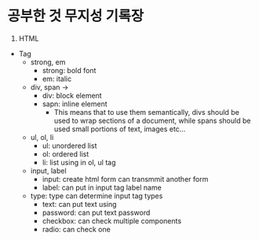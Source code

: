 # 공부한 것 무지성 기록장

1. HTML

* Tag
  * strong, em 
    * strong: bold font
    * em: italic
  * div, span ->
    * div: block element 
    * sapn: inline element
      * This means that to use them semantically, divs should be used to wrap sections of a document, while spans should be used small portions of text, images etc...
  * ul, ol, li
    * ul: unordered list
    * ol: ordered list
    * li: list using in ol, ul tag
  * input, label
    * input: create html form can transmmit another form
    * label: can put in input tag label name 
  * type: type can determine input tag types 
    * text: can put text using 
    * password: can put text password
    * checkbox: can check multiple components
    * radio: can check one 
